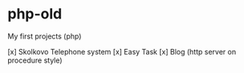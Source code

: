 # php-old
My first projects (php)

[x] Skolkovo Telephone system
[x] Easy Task
[x] Blog (http server on procedure style)
